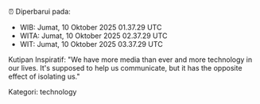 ⏰ Diperbarui pada:
- WIB: Jumat, 10 Oktober 2025 01.37.29 UTC
- WITA: Jumat, 10 Oktober 2025 02.37.29 UTC
- WIT: Jumat, 10 Oktober 2025 03.37.29 UTC

Kutipan Inspiratif:
"We have more media than ever and more technology in our lives. It's supposed to help us communicate, but it has the opposite effect of isolating us."


Kategori: technology


